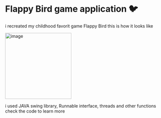 # Flappy Bird game application 🐦

i recreated my childhood favorit game Flappy Bird
this is how it looks like

<img width="215" alt="image" src="https://user-images.githubusercontent.com/95438412/166078700-1b6f185f-9b6f-413e-bd5e-15da7750fbff.png">

i used JAVA swing library, Runnable interface, threads and other functions check the code to learn more

